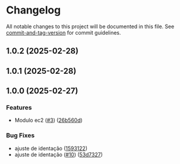 # Changelog

All notable changes to this project will be documented in this file. See [commit-and-tag-version](https://github.com/absolute-version/commit-and-tag-version) for commit guidelines.

## 1.0.2 (2025-02-28)

## 1.0.1 (2025-02-28)

## 1.0.0 (2025-02-27)


### Features

* Modulo ec2 ([#3](https://github.com/toolbox-playground/terraform-sdesocds/issues/3)) ([26b560d](https://github.com/toolbox-playground/terraform-sdesocds/commit/26b560de04423865803ab3d335035c4f9d270230))


### Bug Fixes

* ajuste de identação ([1593122](https://github.com/toolbox-playground/terraform-sdesocds/commit/15931227075fe70ac4269c106425dd85e4a6d2a9))
* ajuste de identação ([#10](https://github.com/toolbox-playground/terraform-sdesocds/issues/10)) ([53d7327](https://github.com/toolbox-playground/terraform-sdesocds/commit/53d73276d54cf6de438e01cce69f66b0ac2531fb))
